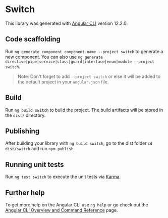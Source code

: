 # Switch

This library was generated with [Angular CLI](https://github.com/angular/angular-cli) version 12.2.0.

## Code scaffolding

Run `ng generate component component-name --project switch` to generate a new component. You can also use `ng generate directive|pipe|service|class|guard|interface|enum|module --project switch`.
> Note: Don't forget to add `--project switch` or else it will be added to the default project in your `angular.json` file. 

## Build

Run `ng build switch` to build the project. The build artifacts will be stored in the `dist/` directory.

## Publishing

After building your library with `ng build switch`, go to the dist folder `cd dist/switch` and run `npm publish`.

## Running unit tests

Run `ng test switch` to execute the unit tests via [Karma](https://karma-runner.github.io).

## Further help

To get more help on the Angular CLI use `ng help` or go check out the [Angular CLI Overview and Command Reference](https://angular.io/cli) page.
